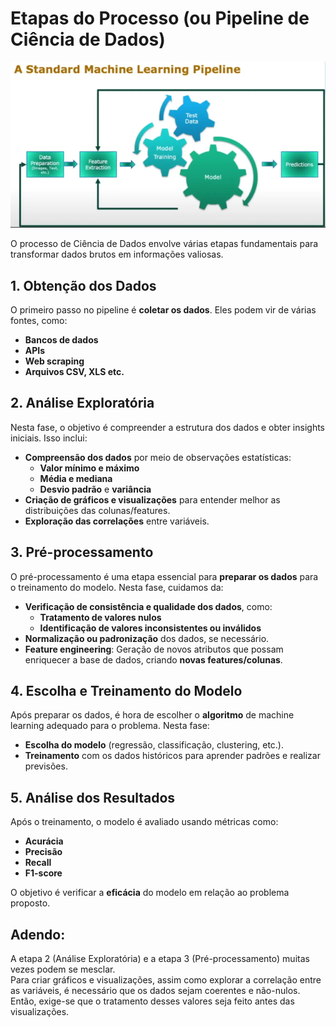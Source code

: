 # Etapas do Processo (ou Pipeline de Ciência de Dados)
![alt text](/Imagens/image2.png)

O processo de Ciência de Dados envolve várias etapas fundamentais para transformar dados brutos em informações valiosas.

## 1. Obtenção dos Dados
O primeiro passo no pipeline é **coletar os dados**. Eles podem vir de várias fontes, como:
- **Bancos de dados**
- **APIs**
- **Web scraping**
- **Arquivos CSV, XLS etc.**

## 2. Análise Exploratória
Nesta fase, o objetivo é compreender a estrutura dos dados e obter insights iniciais. Isso inclui:
- **Compreensão dos dados** por meio de observações estatísticas:
    - **Valor mínimo e máximo**
    - **Média e mediana**
    - **Desvio padrão** e **variância**
- **Criação de gráficos e visualizações** para entender melhor as distribuições das colunas/features.
- **Exploração das correlações** entre variáveis.

## 3. Pré-processamento
O pré-processamento é uma etapa essencial para **preparar os dados** para o treinamento do modelo. Nesta fase, cuidamos da:
- **Verificação de consistência e qualidade dos dados**, como:
    - **Tratamento de valores nulos**
    - **Identificação de valores inconsistentes ou inválidos**
- **Normalização ou padronização** dos dados, se necessário.
- **Feature engineering**: Geração de novos atributos que possam enriquecer a base de dados, criando **novas features/colunas**.

## 4. Escolha e Treinamento do Modelo
Após preparar os dados, é hora de escolher o **algoritmo** de machine learning adequado para o problema. Nesta fase:
- **Escolha do modelo** (regressão, classificação, clustering, etc.).
- **Treinamento** com os dados históricos para aprender padrões e realizar previsões.

## 5. Análise dos Resultados
Após o treinamento, o modelo é avaliado usando métricas como:
- **Acurácia**
- **Precisão**
- **Recall**
- **F1-score**

O objetivo é verificar a **eficácia** do modelo em relação ao problema proposto.

## Adendo:
A etapa 2 (Análise Exploratória) e a etapa 3 (Pré-processamento) muitas vezes podem se mesclar. <br>
Para criar gráficos e visualizações, assim como explorar a correlação entre as variáveis, é necessário que os dados sejam coerentes e não-nulos. <br>
Então, exige-se que o tratamento desses valores seja feito antes das visualizações.
